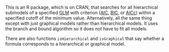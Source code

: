 This is an R package, which is on CRAN, that searches for all hierarchical
submodels of a specified
[GLM](https://en.wikipedia.org/wiki/Generalized_linear_model)
with criterion
([AIC](https://en.wikipedia.org/wiki/Akaike_information_criterion),
[BIC](https://en.wikipedia.org/wiki/Bayesian_information_criterion), or
[AICc](https://en.wikipedia.org/wiki/Akaike_information_criterion#AICc))
within a specified cutoff of the minimum value.  Alternatively, all the
same thing except with just graphical models rather than hierarchical models.
It uses the branch and bound algorithm so it does not have to fit all models.

There are also functions `isHierarchical` and `isGraphical` that say whether
a formula corresponds to a hierarchical or graphical model.

